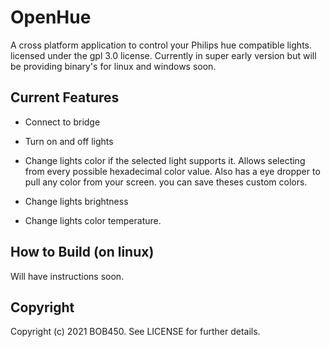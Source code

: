 # OpenHue

A cross platform application to control your Philips hue compatible lights.
licensed under the gpl 3.0 license. Currently in super early version but will be providing binary's for linux and windows soon.

## Current Features

- Connect to bridge

- Turn on and off lights

- Change lights color if the selected light supports it. Allows selecting from every possible hexadecimal color value. Also has a eye dropper to pull any color from your screen. you can save theses custom colors.

- Change lights brightness

- Change lights color temperature.

## How to Build (on linux)

Will have instructions soon.

## Copyright

Copyright (c) 2021 BOB450. See LICENSE for further details.
